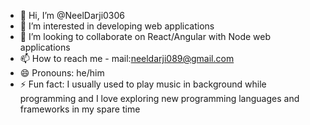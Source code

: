 - 👋 Hi, I’m @NeelDarji0306
- 👀 I’m interested in developing web applications
- 💞️ I’m looking to collaborate on React/Angular with Node web applications
- 📫 How to reach me - mail:neeldarji089@gmail.com
- 😄 Pronouns: he/him
- ⚡ Fun fact: I usually used to play music in background while programming and I love exploring new programming languages and frameworks in my spare time

<!---
NeelDarji0306/NeelDarji0306 is a ✨ special ✨ repository because its `README.md` (this file) appears on your GitHub profile.
You can click the Preview link to take a look at your changes.
--->
